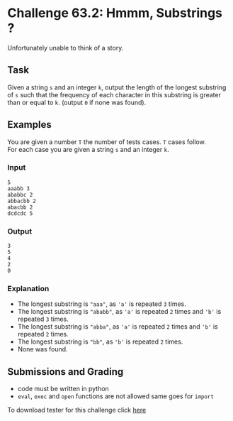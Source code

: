 # Challenge 63.2: Hmmm, Substrings ?

Unfortunately unable to think of a story.

## Task

Given a string `s` and an integer `k`, output the length of the longest substring of `s` such that the frequency of each character in this substring is greater than or equal to `k`. (output `0` if none was found).

## Examples

You are given a number `T` the number of tests cases. `T` cases follow.  
For each case you are given a string `s` and an integer `k`.

### Input
```
5
aaabb 3
ababbc 2
abbacbb 2
abacbb 2
dcdcdc 5
```

### Output
```
3
5
4
2
0
```

### Explanation 

- The longest substring is `"aaa"`, as `'a'` is repeated `3` times.
- The longest substring is `"ababb"`, as `'a'` is repeated `2` times and `'b'` is repeated `3` times.
- The longest substring is `"abba"`, as `'a'` is repeated `2` times and `'b'` is repeated `2` times.
- The longest substring is `"bb"`, as `'b'` is repeated `2` times.
- None was found.


## Submissions and Grading

- code must be written in python
- `eval`, `exec` and `open` functions are not allowed same goes for `import`

To download tester for this challenge click [here](https://downgit.github.io/#/home?url=https://github.com/Pomroka/TWT_Challenges_Tester/tree/main/PreviousChallenges/Challenge_63_2)